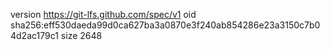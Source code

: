 version https://git-lfs.github.com/spec/v1
oid sha256:eff530daeda99d0ca627ba3a0870e3f240ab854286e23a3150c7b04d2ac179c1
size 2648
